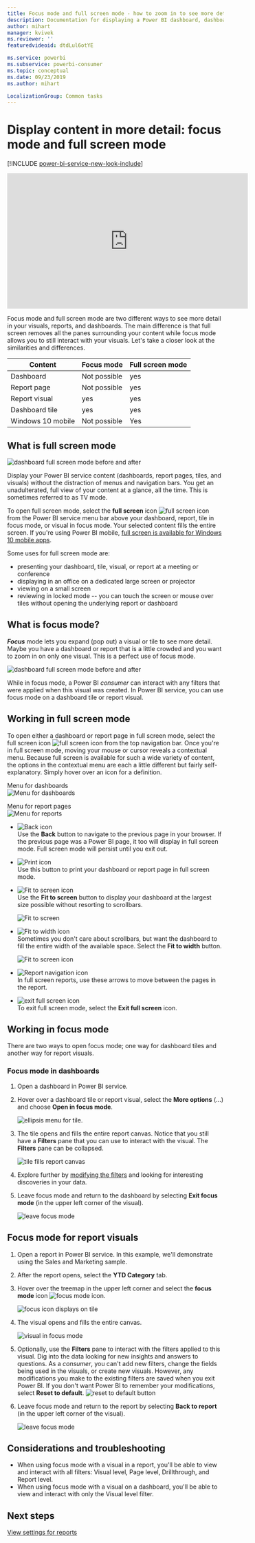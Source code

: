 ```yaml
---
title: Focus mode and full screen mode - how to zoom in to see more detail
description: Documentation for displaying a Power BI dashboard, dashboard tile, report, or report visual in focus mode or full screen mode
author: mihart
manager: kvivek
ms.reviewer: ''
featuredvideoid: dtdLul6otYE

ms.service: powerbi
ms.subservice: powerbi-consumer
ms.topic: conceptual
ms.date: 09/23/2019
ms.author: mihart

LocalizationGroup: Common tasks
---
```


# Display content in more detail: focus mode and full screen mode

[!INCLUDE [power-bi-service-new-look-include](../includes/power-bi-service-new-look-include.md)]    

<iframe width="560" height="315" src="https://www.youtube.com/embed/dtdLul6otYE" frameborder="0" allowfullscreen></iframe>

Focus mode and full screen mode are two different ways to see more detail in your visuals, reports, and dashboards.  The main difference is that full screen removes all the panes surrounding your content while focus mode allows you to still interact with your visuals. Let's take a closer look at the similarities and differences.  

|Content    | Focus mode  |Full screen mode  |
|---------|---------|----------------------|
|Dashboard     |   Not possible     | yes |
|Report page   | Not possible  | yes|
|Report visual | yes    | yes |
|Dashboard tile | yes    | yes |
|Windows 10 mobile | Not possible | Yes |

## What is full screen mode

![dashboard full screen mode before and after](media/end-user-focus/power-bi-dashboards-focus.png)

Display your Power BI service content (dashboards, report pages, tiles, and visuals) without the distraction of menus and navigation bars.  You get an unadulterated, full view of your content at a glance, all the time. This is sometimes referred to as TV mode.   

To open full screen mode, select the **full screen** icon ![full screen icon ](media/end-user-focus/power-bi-full-screen-icon.png) from the Power BI service menu bar above your dashboard, report, tile in focus mode, or visual in focus mode.  Your selected content fills the entire screen.
If you're using Power BI mobile, [full screen is available for Windows 10 mobile apps](./mobile/mobile-windows-10-app-presentation-mode.md). 

Some uses for full screen mode are:

* presenting your dashboard, tile, visual, or report at a meeting or conference
* displaying in an office on a dedicated large screen or projector
* viewing on a small screen
* reviewing in locked mode -- you can touch the screen or mouse over tiles without opening the underlying report or dashboard

## What is focus mode?

***Focus*** mode lets you expand (pop out) a visual or tile to see more detail.  Maybe you have a dashboard or report that is a little crowded and you want to zoom in on only one visual.  This is a perfect use of focus mode.  

![dashboard full screen mode before and after](media/end-user-focus/power-bi-compare-dash.png)

While in focus mode, a Power BI *consumer* can interact with any filters that were applied when this visual was created.  In Power BI service, you can use focus mode on a dashboard tile or report visual.

## Working in full screen mode

To open either a dashboard or report page in full screen mode, select the full screen icon ![full screen icon](media/end-user-focus/power-bi-full-screen-icon.png) from the top navigation bar. Once you're in full screen mode, moving  your mouse or cursor reveals a contextual menu. Because full screen is available for such a wide variety of content, the options in the contextual menu are each a little different but fairly self-explanatory.  Simply hover over an icon for a definition.

Menu for dashboards    
![Menu for dashboards](media/end-user-focus/power-bi-full-screen-dash.png)    

Menu for report pages    
![Menu for reports](media/end-user-focus/power-bi-report-full-screen.png)    

  * ![Back icon](media/end-user-focus/power-bi-back-icon.png)    
  Use the **Back** button  to navigate to the previous page in your browser. If the previous page was a Power BI page, it too will display in full screen mode.  Full screen mode will persist until you exit out.

  * ![Print icon](media/end-user-focus/power-bi-print-icon.png)    
  Use this button to print your dashboard or report page in full screen mode.

  * ![Fit to screen icon](media/end-user-focus/power-bi-fit-to-screen-icon.png)    
    Use the **Fit to screen** button to display your dashboard at the largest size possible without resorting to scrollbars.  

    ![Fit to screen](media/end-user-focus/power-bi-fit-screen.png)

  * ![Fit to width icon](media/end-user-focus/power-bi-fit-width.png)       
    Sometimes you don't care about scrollbars, but want the dashboard to fill the entire width of the available space. Select the **Fit to width** button.    

    ![Fit to screen icon](media/end-user-focus/power-bi-fit-to-width-new.png)

  * ![Report navigation icon](media/end-user-focus/power-bi-report-nav2.png)       
    In full screen reports, use these arrows to move between the pages in the report.    
  * ![exit full screen icon](media/end-user-focus/exit-fullscreen-new.png)     
  To exit full screen mode, select the **Exit full screen** icon.

      

## Working in focus mode

There are two ways to open focus mode; one way for dashboard tiles and another way for report visuals.

### Focus mode in dashboards

1. Open a dashboard in Power BI service.

2. Hover over a dashboard tile or report visual, select the **More options** (...) and choose **Open in focus mode**.

    ![ellipsis menu for tile](media/end-user-focus/power-bi-dashboard-focus.png).

2. The tile opens and fills the entire report canvas. Notice that you still have a **Filters** pane that you can use to interact with the visual. The **Filters** pane can be collapsed. 

   ![tile fills report canvas](media/end-user-focus/power-bi-focus-filter.png)

4. Explore further by [modifying the filters](end-user-report-filter.md) and looking for interesting discoveries in your data.  

5. Leave focus mode and return to the dashboard by selecting **Exit focus mode** (in the upper left corner of the visual).

    ![leave focus mode](media/end-user-focus/power-bi-exit.png)    


## Focus mode for report visuals

1. Open a report in Power BI service.  In this example, we'll demonstrate using the Sales and Marketing sample.

1. After the report opens, select the **YTD Category** tab.

2. Hover over the treemap in the upper left corner and select the **focus mode** icon ![focus mode icon](media/end-user-focus/pbi_popout.jpg).  

   ![focus icon displays on tile](media/end-user-focus/power-bi-hover-focus-icon.png)
2. The visual opens and fills the entire canvas.

   ![visual in focus mode](media/end-user-focus/power-bi-display-focus-new.png)

3. Optionally, use the **Filters** pane to interact with the filters applied to this visual. Dig into the data looking for new insights and answers to questions. As a *consumer*, you can't add new filters, change the fields being used in the visuals, or create new visuals.  However, any modifications you make to the existing filters are saved when you exit Power BI. If  you don't want Power BI to remember your modifications, select **Reset to default**. ![reset to default button](media/end-user-focus/power-bi-resets.png)  


5. Leave focus mode and return to the report by selecting **Back to report** (in the upper left corner of the visual).

    ![leave focus mode](media/end-user-focus/power-bi-back-to-report.png)  

## Considerations and troubleshooting

* When using focus mode with a visual in a report, you'll be able to view and interact with all filters: Visual level, Page level, Drillthrough, and Report level.    
* When using focus mode with a visual on a dashboard, you'll be able to view and interact with only the Visual level filter.

## Next steps

[View settings for reports](end-user-report-view.md)